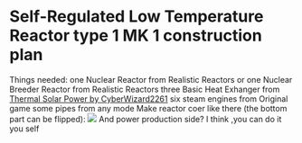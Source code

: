 # Self-Regulated Low Temperature Reactor type 1 MK 1 construction plan
Things needed: one Nuclear Reactor from Realistic Reactors or one Nuclear Breeder Reactor from Realistic Reactors
               three Basic Heat Exhanger from [Thermal Solar Power by CyberWizard2261](https://mods.factorio.com/mod/CW-thermal-solar-power)
               six steam engines from Original game
               some pipes from any mode
Make reactor coer like there (the bottom part can be flipped):
![](https://github.com/Madir99/Factorio-Realistic-Reactors-Constructions-Plans/blob/main/Self-Regulated-Low-Temperature-Reactor-type-1-MK-1/1.png?raw=true)
And power production side?
I think ,you can do it you self
